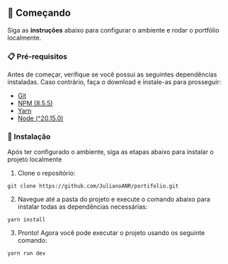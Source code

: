## 🚀 Começando

Siga as **instruções** abaixo para configurar o ambiente e rodar o portfólio localmente.

### 📋 Pré-requisitos

Antes de começar, verifique se você possui as seguintes dependências instaladas. Caso contrário, faça o download e instale-as para prosseguir:

* [Git](https://git-scm.com/downloads) 
* [NPM (8.5.5)](https://www.npmjs.com/)
* [Yarn](https://yarnpkg.com/)
* [Node (^20.15.0)](https://nodejs.org/en/)

### 🔧 Instalação

Após ter configurado o ambiente, siga as etapas abaixo para instalar o projeto localmente

1. Clone o repositório:

```
git clone https://github.com/JulianoANR/portifolio.git
```

2. Navegue até a pasta do projeto e execute o comando abaixo para instalar todas as dependências necessárias:

```
yarn install
```

3. Pronto! Agora você pode executar o projeto usando os seguinte comando:

```
yarn run dev
```